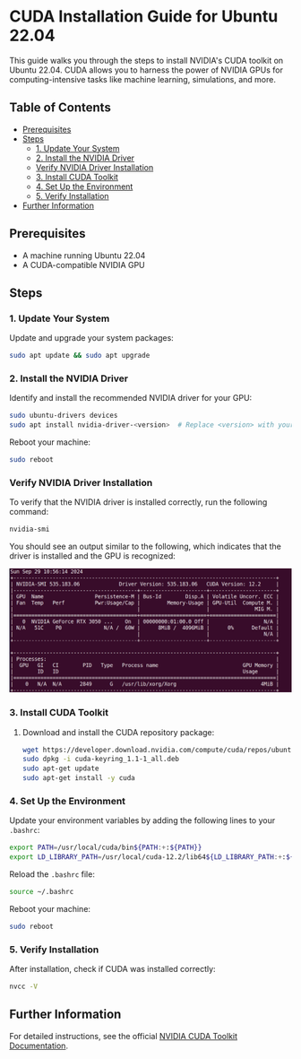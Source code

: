 # CUDA Installation Guide for Ubuntu 22.04

This guide walks you through the steps to install NVIDIA's CUDA toolkit on Ubuntu 22.04. CUDA allows you to harness the power of NVIDIA GPUs for computing-intensive tasks like machine learning, simulations, and more.

## Table of Contents
- [Prerequisites](#prerequisites)
- [Steps](#steps)
  - [1. Update Your System](#1-update-your-system)
  - [2. Install the NVIDIA Driver](#2-install-the-nvidia-driver)
  - [Verify NVIDIA Driver Installation](#verify-nvidia-driver-installation)
  - [3. Install CUDA Toolkit](#3-install-cuda-toolkit)
  - [4. Set Up the Environment](#4-set-up-the-environment)
  - [5. Verify Installation](#5-verify-installation)
- [Further Information](#further-information)

## Prerequisites
- A machine running Ubuntu 22.04
- A CUDA-compatible NVIDIA GPU

## Steps

### 1. Update Your System
Update and upgrade your system packages:
```bash
sudo apt update && sudo apt upgrade
```

### 2. Install the NVIDIA Driver
Identify and install the recommended NVIDIA driver for your GPU:
```bash
sudo ubuntu-drivers devices
sudo apt install nvidia-driver-<version>  # Replace <version> with your recommended driver
```

Reboot your machine:
```bash
sudo reboot
```

### Verify NVIDIA Driver Installation
To verify that the NVIDIA driver is installed correctly, run the following command:
```bash
nvidia-smi
```

You should see an output similar to the following, which indicates that the driver is installed and the GPU is recognized:

![NVIDIA-SMI Output](/rsrc/image.png)

### 3. Install CUDA Toolkit
1. Download and install the CUDA repository package:
   ```bash
   wget https://developer.download.nvidia.com/compute/cuda/repos/ubuntu2204/x86_64/cuda-keyring_1.1-1_all.deb
   sudo dpkg -i cuda-keyring_1.1-1_all.deb
   sudo apt-get update
   sudo apt-get install -y cuda
   ```

### 4. Set Up the Environment
Update your environment variables by adding the following lines to your `.bashrc`:
```bash
export PATH=/usr/local/cuda/bin${PATH:+:${PATH}}
export LD_LIBRARY_PATH=/usr/local/cuda-12.2/lib64${LD_LIBRARY_PATH:+:${LD_LIBRARY_PATH}}
```

Reload the `.bashrc` file:
```bash
source ~/.bashrc
```

Reboot your machine:
```bash
sudo reboot
```

### 5. Verify Installation
After installation, check if CUDA was installed correctly:
```bash
nvcc -V
```

## Further Information
For detailed instructions, see the official [NVIDIA CUDA Toolkit Documentation](https://docs.nvidia.com/cuda/).
```
